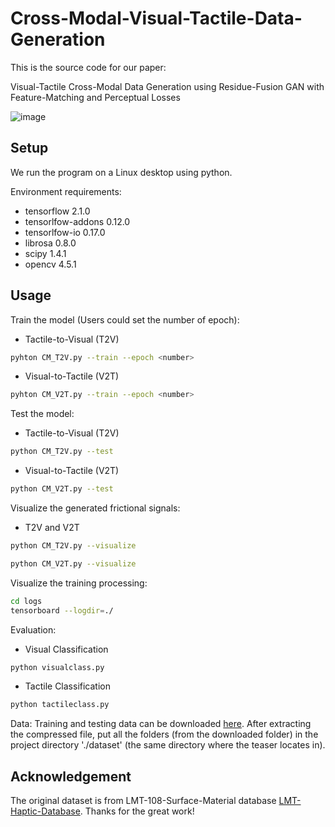 # Cross-Modal-Visual-Tactile-Data-Generation
This is the source code for our paper: 

Visual-Tactile Cross-Modal Data Generation using Residue-Fusion GAN with Feature-Matching and Perceptual Losses

![image](https://github.com/shaoyuca/Visual-Tactile-Data-Generation/blob/main/dataset/teaser.png)

## Setup

We run the program on a Linux desktop using python.

Environment requirements: 

- tensorflow 2.1.0  
- tensorlfow-addons 0.12.0  
- tensorlfow-io 0.17.0  
- librosa 0.8.0  
- scipy 1.4.1  
- opencv 4.5.1  

## Usage

Train the model (Users could set the number of epoch):
- Tactile-to-Visual (T2V)
```bash
pyhton CM_T2V.py --train --epoch <number>
```
- Visual-to-Tactile (V2T)
```bash
pyhton CM_V2T.py --train --epoch <number>
```

Test the model:
- Tactile-to-Visual (T2V)
```bash
python CM_T2V.py --test
```
- Visual-to-Tactile (V2T)
```bash
python CM_V2T.py --test
```

Visualize the generated frictional signals:
- T2V and V2T
```bash
python CM_T2V.py --visualize
```
```bash
python CM_V2T.py --visualize
```

Visualize the training processing:
```bash
cd logs
tensorboard --logdir=./
```
Evaluation:
- Visual Classification
```bash
python visualclass.py
```
- Tactile Classification
```bash
python tactileclass.py
```

Data: Training and testing data can be downloaded [here](https://drive.google.com/drive/folders/1J6G-KzMinu5XfAzQ2yzPUoy69ZcXWwEV?usp=sharing). After extracting the compressed file, put all the folders (from the downloaded folder) in the project directory './dataset' (the same directory where the teaser locates in).

## Acknowledgement
The original dataset is from LMT-108-Surface-Material database [LMT-Haptic-Database](https://zeus.lmt.ei.tum.de/downloads/texture/). Thanks for the great work!